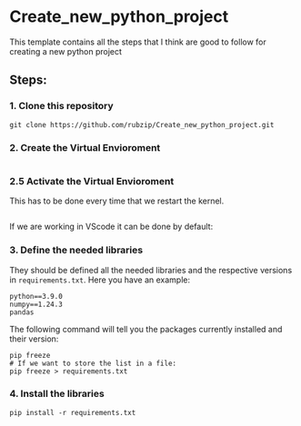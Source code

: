 # Create_new_python_project
This template contains all the steps that I think are good to follow for creating a new python project

## Steps: 
### 1. Clone this repository
```console
git clone https://github.com/rubzip/Create_new_python_project.git
```
### 2. Create the Virtual Envioroment
```console

```
### 2.5 Activate the Virtual Envioroment
This has to be done every time that we restart the kernel.
```console

```
If we are working in VScode it can be done by default:

### 3. Define the needed libraries
They should be defined all the needed libraries and the respective versions in `requirements.txt`. Here you have an example:
```
python==3.9.0
numpy==1.24.3
pandas
```
The following command will tell you the packages currently installed and their version:
```console
pip freeze 
# If we want to store the list in a file:
pip freeze > requirements.txt
```

### 4. Install the libraries
```console
pip install -r requirements.txt
```
